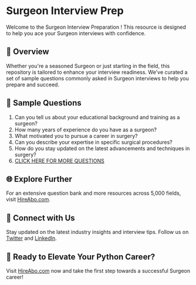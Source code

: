 # Surgeon Interview Prep

Welcome to the Surgeon Interview Preparation ! This resource is designed to help you ace your Surgeon interviews with confidence.

## 🚀 Overview

Whether you're a seasoned Surgeon or just starting in the field, this repository is tailored to enhance your interview readiness. We've curated a set of sample questions commonly asked in Surgeon interviews to help you prepare and succeed.

## 📝 Sample Questions

1. Can you tell us about your educational background and training as a surgeon?
2. How many years of experience do you have as a surgeon?
3. What motivated you to pursue a career in surgery?
4. Can you describe your expertise in specific surgical procedures?
5. How do you stay updated on the latest advancements and techniques in surgery?
6. [CLICK HERE FOR MORE QUESTIONS](https://hireabo.com/job/2_1_1/Surgeon)

## 🌐 Explore Further

For an extensive question bank and more resources across 5,000 fields, visit [HireAbo.com](https://www.hireabo.com).

## 📱 Connect with Us

Stay updated on the latest industry insights and interview tips. Follow us on [Twitter](https://twitter.com/hireabo) and [LinkedIn](https://www.linkedin.com/in/hire-abo-3609972a8/).

## 🚀 Ready to Elevate Your Python Career?

Visit [HireAbo.com](https://www.hireabo.com) now and take the first step towards a successful Surgeon career!